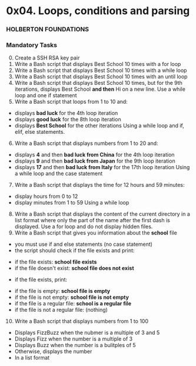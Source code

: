 # 0x04. Loops, conditions and parsing
### HOLBERTON FOUNDATIONS

### Mandatory Tasks
0. Create a SSH RSA key pair
1. Write a Bash script that displays Best School 10 times with a for loop
2. Write a Bash script that displays Best School 10 times with a while loop
3. Write a Bash script that displays Best School 10 times with an until loop
4. Write a Bash script that displays Best School 10 times, but for the 9th iterations, displays Best School __and then__ Hi on a new line. Use a while loop and one if statement
5. Write a Bash script that loops from 1 to 10 and:
  - displays **__bad luck__** for the 4th loop iteration
  - displays **__good luck__** for the 8th loop iteration
  - displays **__Best School__** for the other iterations
   Using a while loop and if, elif, else statements.
6. Write a Bash script that displays numbers from 1 to 20 and:
  - displays **4** and then **__bad luck from China__** for the 4th loop iteration
  - displays **9** and then **__bad luck from Japan__** for the 9th loop iteration
  - displays **17** and then **__bad luck from Italy__** for the 17th loop iteration
   Using a while loop and the case statement
7. Write a Bash script that displays the time for 12 hours and 59 minutes:
  - display hours from 0 to 12
  - display minutes from 1 to 59
   Using a while loop
8. Write a Bash script that displays the content of the current directory in a list format where only the part of the name after the first dash is displayed. Use a for loop and do not display hidden files.
9. Write a Bash script that gives you information about the **school** file
  - you must use if and else statements (no case statement)
  - the script should check if the file exists and print:
  * if the file exists: **__school file exists__**
  * if the file doesn't exist: **__school file does not exist__**
  - if the file exists, print:
  * if the file is empty: **__school file is empty__**
  * if the file is not empty: **__school file is not empty__**
  * if the file is a regular file: **__school is a regular file__**
  * if the file is not a regular file: (nothing)
10. Write a Bash script that displays numbers from 1 to 100
  - Displays FizzBuzz when the nubmer is a multiple of 3 and 5
  - Displays Fizz when the number is a multiple of 3
  - Displays Buzz when the number is a bulitples of 5
  - Otherwise, displays the number
  - In a list format